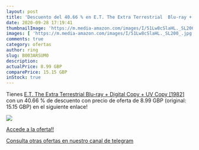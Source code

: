```yaml
---
layout: post
title: 'Descuento del 40.66 % en E.T. The Extra Terrestrial  Blu-ray + Di'
date: 2020-09-28 17:19:41
thumbnailImage: 'https://m.media-amazon.com/images/I/51Lw8cSlaHL._SL200_.jpg'
images: [ 'https://m.media-amazon.com/images/I/51Lw8cSlaHL._SL200_.jpg' ]
comments: true
category: ofertas
author: ring
slug: B003ARSUM0
description:
actualPrice: 8.99 GBP
comparePrice: 15.15 GBP
inStock: true
---
```


Tienes [E.T. The Extra Terrestrial  Blu-ray + Digital Copy + UV Copy  [1982]](https://www.amazon.com/dp/B003ARSUM0/?tag=redken08-20) con un 40.66 % de descuento con precio de oferta de 8.99 GBP (original: 15.15 GBP) en el siguiente enlace!

[![](https://m.media-amazon.com/images/I/51Lw8cSlaHL._SL200_.jpg)](https://www.amazon.com/dp/B003ARSUM0/?tag=redken08-20)

[Accede a la oferta!!](https://www.amazon.com/dp/B003ARSUM0/?tag=redken08-20)

[Consulta otras ofertas en nuestro canal de telegram](https://t.me/s/ofertas25)
